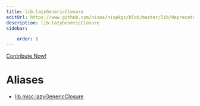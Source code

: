 ```yaml
---
title: lib.lazyGenericClosure
editUrl: https://www.github.com/nixos/nixpkgs/blob/master/lib/deprecated.nix#L124C24
description: lib.lazyGenericClosure
sidebar:

    order: 8
---
```


<a href="https://www.github.com/nixos/nixpkgs/blob/master/lib/deprecated.nix#L124C24">Contribute Now!</a>


# Aliases

- [lib.misc.lazyGenericClosure](/nix-doc-comments/reference/lib/misc/lib-misc-lazyGenericClosure)


